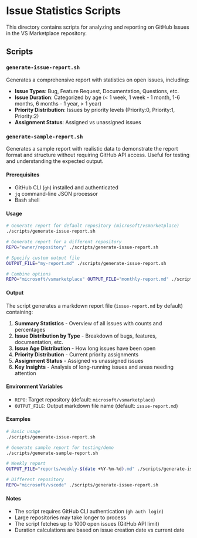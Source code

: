 # Issue Statistics Scripts

This directory contains scripts for analyzing and reporting on GitHub Issues in the VS Marketplace repository.

## Scripts

### `generate-issue-report.sh`

Generates a comprehensive report with statistics on open issues, including:

- **Issue Types**: Bug, Feature Request, Documentation, Questions, etc.
- **Issue Duration**: Categorized by age (< 1 week, 1 week - 1 month, 1-6 months, 6 months - 1 year, > 1 year)
- **Priority Distribution**: Issues by priority levels (Priority:0, Priority:1, Priority:2)
- **Assignment Status**: Assigned vs unassigned issues

### `generate-sample-report.sh`

Generates a sample report with realistic data to demonstrate the report format and structure without requiring GitHub API access. Useful for testing and understanding the expected output.

#### Prerequisites

- GitHub CLI (`gh`) installed and authenticated
- `jq` command-line JSON processor
- Bash shell

#### Usage

```bash
# Generate report for default repository (microsoft/vsmarketplace)
./scripts/generate-issue-report.sh

# Generate report for a different repository
REPO="owner/repository" ./scripts/generate-issue-report.sh

# Specify custom output file
OUTPUT_FILE="my-report.md" ./scripts/generate-issue-report.sh

# Combine options
REPO="microsoft/vsmarketplace" OUTPUT_FILE="monthly-report.md" ./scripts/generate-issue-report.sh
```

#### Output

The script generates a markdown report file (`issue-report.md` by default) containing:

1. **Summary Statistics** - Overview of all issues with counts and percentages
2. **Issue Distribution by Type** - Breakdown of bugs, features, documentation, etc.
3. **Issue Age Distribution** - How long issues have been open
4. **Priority Distribution** - Current priority assignments
5. **Assignment Status** - Assigned vs unassigned issues
6. **Key Insights** - Analysis of long-running issues and areas needing attention

#### Environment Variables

- `REPO`: Target repository (default: `microsoft/vsmarketplace`)
- `OUTPUT_FILE`: Output markdown file name (default: `issue-report.md`)

#### Examples

```bash
# Basic usage
./scripts/generate-issue-report.sh

# Generate sample report for testing/demo
./scripts/generate-sample-report.sh

# Weekly report
OUTPUT_FILE="reports/weekly-$(date +%Y-%m-%d).md" ./scripts/generate-issue-report.sh

# Different repository
REPO="microsoft/vscode" ./scripts/generate-issue-report.sh
```

#### Notes

- The script requires GitHub CLI authentication (`gh auth login`)
- Large repositories may take longer to process
- The script fetches up to 1000 open issues (GitHub API limit)
- Duration calculations are based on issue creation date vs current date